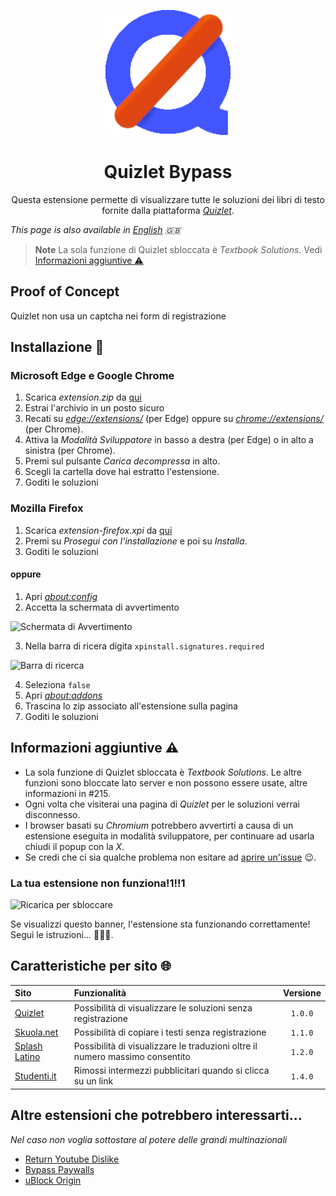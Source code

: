 <p align="center">
  <img width="200" src="public/icons/logo-192.png" alt="Quizlet Bypass logo">
</p>
<h1 align="center">
  Quizlet Bypass
</h1>
<p align="center">
  Questa estensione permette di visualizzare tutte le soluzioni dei libri di testo fornite dalla piattaforma <a href="htps://qizlet.com/"><i>Quizlet</i></a>.
</p>

_This page is also available in <a href="./README.md">English</a> 🇬🇧_

> **Note** La sola funzione di Quizlet sbloccata è _Textbook Solutions_. Vedi [Informazioni aggiuntive ⚠️](#informazioni-aggiuntive-%EF%B8%8F)

## Proof of Concept
Quizlet non usa un captcha nei form di registrazione

## Installazione 📲
### Microsoft Edge e Google Chrome
1. Scarica _extension.zip_ da [qui](https://github.com/rospino74/Quizlet-Bypass/releases/latest/download/extension.zip)
2. Estrai l'archivio in un posto sicuro
3. Recati su _[edge://extensions/](edge://extensions/)_ (per Edge) oppure su _[chrome://extensions/](chrome://extensions/)_ (per Chrome).
4. Attiva la _Modalità Sviluppatore_ in basso a destra (per Edge) o in alto a sinistra (per Chrome).
5. Premi sul pulsante _Carica decompressa_ in alto.
6. Scegli la cartella dove hai estratto l'estensione.
7. Goditi le soluzioni

### Mozilla Firefox
1. Scarica _extension-firefox.xpi_ da [qui](https://github.com/rospino74/Quizlet-Bypass/releases/latest/download/extension-firefox.xpi)
2. Premi su _Prosegui con l'installazione_ e poi su _Installa_.
7. Goditi le soluzioni

#### oppure

1. Apri _[about:config](about:config)_
2. Accetta la schermata di avvertimento

![Schermata di Avvertimento](https://sqleoni.altervista.org/file/png/about-config-warning.png)

3. Nella barra di ricera digita `xpinstall.signatures.required`

![Barra di ricerca](https://sqleoni.altervista.org/file/png/about-config-search.png)

4. Seleziona `false`
5. Apri _[about:addons](about:addons)_
6. Trascina lo zip associato all'estensione sulla pagina
7. Goditi le soluzioni

## Informazioni aggiuntive ⚠️
* La sola funzione di Quizlet sbloccata è _Textbook Solutions_. Le altre funzioni sono bloccate lato server e non possono essere usate, altre informazioni in #215.
* Ogni volta che visiterai una pagina di _Quizlet_ per le soluzioni verrai disconnesso.
* I browser basati su _Chromium_ potrebbero avvertirti a causa di un estensione eseguita in modalità sviluppatore, per continuare ad usarla chiudi il popup con la _X_.
* Se credi che ci sia qualche problema non esitare ad [aprire un'issue](https://github.com/rospino74/Quizlet-Bypass/issues/new/choose) 😉.

### La tua estensione non funziona!1!!1
![Ricarica per sbloccare](https://sqleoni.altervista.org/file/png/quizlet-unlock-refresh.png)

Se visualizzi questo banner, l'estensione sta funzionando correttamente! Segui le istruzioni... 🤦🏽‍♂️.

## Caratteristiche per sito 🌐
| Sito | Funzionalità | Versione |
|:---|:---| :---: |
| [Quizlet](https://quizlet.com/) | Possibilità di visualizzare le soluzioni senza registrazione | `1.0.0` |
| [Skuola.net](https://skuola.net/) | Possibilità di copiare i testi senza registrazione | `1.1.0` |
| [Splash Latino](https://latin.it/) | Possibilità di visualizzare le traduzioni oltre il numero massimo consentito | `1.2.0` |
| [Studenti.it](https://www.studenti.it/) | Rimossi intermezzi pubblicitari quando si clicca su un link | `1.4.0` |

## Altre estensioni che potrebbero interessarti...
_Nel caso non voglia sottostare al potere delle grandi multinazionali_
* [Return Youtube Dislike](https://github.com/Anarios/return-youtube-dislike)
* [Bypass Paywalls](https://github.com/iamadamdev/bypass-paywalls-chrome)
* [uBlock Origin](https://github.com/gorhill/uBlock)
